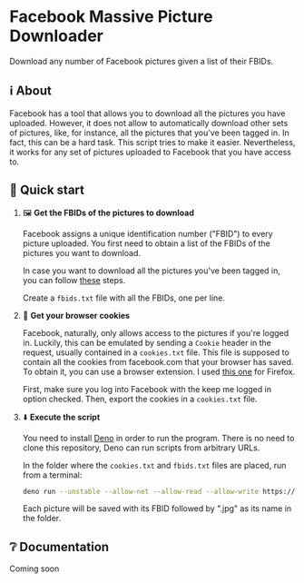 # Facebook Massive Picture Downloader

Download any number of Facebook pictures given a list of their FBIDs.


## ℹ️ About

Facebook has a tool that allows you to download all the pictures you have uploaded.
However, it does not allow to automatically download other sets of pictures, like, for instance, all the pictures that you've been tagged in.
In fact, this can be a hard task.
This script tries to make it easier.
Nevertheless, it works for any set of pictures uploaded to Facebook that you have access to.


## 🔢 Quick start

1. 🖼️ **Get the FBIDs of the pictures to download**

    Facebook assigns a unique identification number ("FBID") to every picture uploaded.
    You first need to obtain a list of the FBIDs of the pictures you want to download.

    In case you want to download all the pictures you've been tagged in, you can follow [these](https://github.com/gnmerritt/gnmerritt.net/issues/1#issuecomment-407623247) steps.

    Create a `fbids.txt` file with all the FBIDs, one per line.


2. 🍪 **Get your browser cookies**

    Facebook, naturally, only allows access to the pictures if you're logged in.
    Luckily, this can be emulated by sending a `Cookie` header in the request, usually contained in a `cookies.txt` file.
    This file is supposed to contain all the cookies from facebook.com that your browser has saved.
    To obtain it, you can use a browser extension.
    I used [this one](https://addons.mozilla.org/en-US/firefox/addon/cookies-txt/) for Firefox.

    First, make sure you log into Facebook with the keep me logged in option checked.
    Then, export the cookies in a `cookies.txt` file.


3. ⬇️ **Execute the script**

    You need to install [Deno](https://deno.land/) in order to run the program.
    There is no need to clone this repository, Deno can run scripts from arbitrary URLs.

    In the folder where the `cookies.txt` and `fbids.txt` files are placed, run from a terminal:

    ```sh
    deno run --unstable --allow-net --allow-read --allow-write https://raw.githubusercontent.com/xaviripo/fmpd/master/mod.ts - < fbids.txt
    ```

    Each picture will be saved with its FBID followed by ".jpg" as its name in the folder.


## ❔ Documentation

Coming soon

